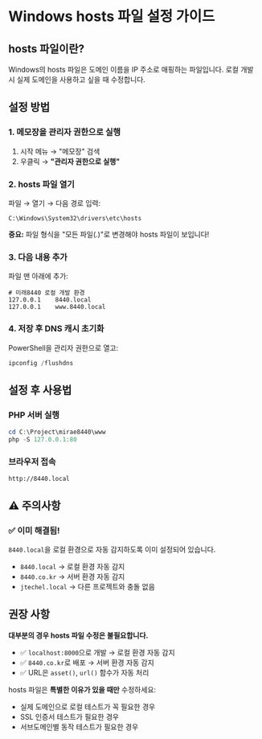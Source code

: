# Windows hosts 파일 설정 가이드

## hosts 파일이란?

Windows의 hosts 파일은 도메인 이름을 IP 주소로 매핑하는 파일입니다.
로컬 개발 시 실제 도메인을 사용하고 싶을 때 수정합니다.

## 설정 방법

### 1. 메모장을 관리자 권한으로 실행

1. 시작 메뉴 → "메모장" 검색
2. 우클릭 → **"관리자 권한으로 실행"**

### 2. hosts 파일 열기

파일 → 열기 → 다음 경로 입력:
```
C:\Windows\System32\drivers\etc\hosts
```

**중요:** 파일 형식을 "모든 파일(*.*)"로 변경해야 hosts 파일이 보입니다!

### 3. 다음 내용 추가

파일 맨 아래에 추가:

```
# 미래8440 로컬 개발 환경
127.0.0.1    8440.local
127.0.0.1    www.8440.local
```

### 4. 저장 후 DNS 캐시 초기화

PowerShell을 관리자 권한으로 열고:

```powershell
ipconfig /flushdns
```

## 설정 후 사용법

### PHP 서버 실행
```powershell
cd C:\Project\mirae8440\www
php -S 127.0.0.1:80
```

### 브라우저 접속
```
http://8440.local
```

## ⚠️ 주의사항

### ✅ 이미 해결됨!
`8440.local`을 로컬 환경으로 자동 감지하도록 이미 설정되어 있습니다.

- `8440.local` → 로컬 환경 자동 감지
- `8440.co.kr` → 서버 환경 자동 감지
- `jtechel.local` → 다른 프로젝트와 충돌 없음

## 권장 사항

**대부분의 경우 hosts 파일 수정은 불필요합니다.**

- ✅ `localhost:8000`으로 개발 → 로컬 환경 자동 감지
- ✅ `8440.co.kr`로 배포 → 서버 환경 자동 감지
- ✅ URL은 `asset()`, `url()` 함수가 자동 처리

hosts 파일은 **특별한 이유가 있을 때만** 수정하세요:
- 실제 도메인으로 로컬 테스트가 꼭 필요한 경우
- SSL 인증서 테스트가 필요한 경우
- 서브도메인별 동작 테스트가 필요한 경우

